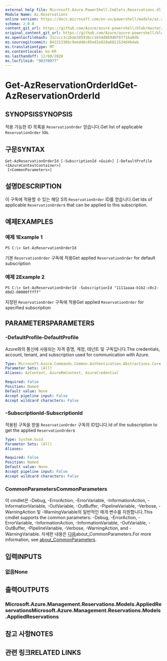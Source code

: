 ```yaml
---
external help file: Microsoft.Azure.PowerShell.Cmdlets.Reservations.dll-Help.xml
Module Name: Az.Reservations
online version: https://docs.microsoft.com/en-us/powershell/module/az.reservations/get-azreservationorderid
schema: 2.0.0
content_git_url: https://github.com/Azure/azure-powershell/blob/master/src/Reservations/Reservations/help/Get-AzReservationOrderId.md
original_content_git_url: https://github.com/Azure/azure-powershell/blob/master/src/Reservations/Reservations/help/Get-AzReservationOrderId.md
ms.openlocfilehash: 31cccc3c2bde38593bcc1b54d86940f07716a0db
ms.sourcegitcommit: 04221336bc9eed46c05ed1e828a6811534d4b4ab
ms.translationtype: MT
ms.contentlocale: ko-KR
ms.lasthandoff: 12/08/2020
ms.locfileid: "98370077"
---
```

# <span data-ttu-id="619d4-101">Get-AzReservationOrderId</span><span class="sxs-lookup"><span data-stu-id="619d4-101">Get-AzReservationOrderId</span></span>

## <span data-ttu-id="619d4-102">SYNOPSIS</span><span class="sxs-lookup"><span data-stu-id="619d4-102">SYNOPSIS</span></span>
<span data-ttu-id="619d4-103">적용 가능한 ID 목록을 `ReservationOrder` 얻습니다.</span><span class="sxs-lookup"><span data-stu-id="619d4-103">Get list of applicable `ReservationOrder` Ids.</span></span>

## <span data-ttu-id="619d4-104">구문</span><span class="sxs-lookup"><span data-stu-id="619d4-104">SYNTAX</span></span>

```
Get-AzReservationOrderId [-SubscriptionId <Guid>] [-DefaultProfile <IAzureContextContainer>]
 [<CommonParameters>]
```

## <span data-ttu-id="619d4-105">설명</span><span class="sxs-lookup"><span data-stu-id="619d4-105">DESCRIPTION</span></span>
<span data-ttu-id="619d4-106">이 구독에 적용할 수 있는 해당 S의 `ReservationOrder` ID를 얻습니다.</span><span class="sxs-lookup"><span data-stu-id="619d4-106">Get Ids of applicable `ReservationOrder`s that can be applied to this subscription.</span></span>

## <span data-ttu-id="619d4-107">예제</span><span class="sxs-lookup"><span data-stu-id="619d4-107">EXAMPLES</span></span>

### <span data-ttu-id="619d4-108">예제 1</span><span class="sxs-lookup"><span data-stu-id="619d4-108">Example 1</span></span>
```
PS C:\> Get-AzReservationOrderId
```

<span data-ttu-id="619d4-109">기본 `ReservationOrder` 구독에 적용</span><span class="sxs-lookup"><span data-stu-id="619d4-109">Get applied `ReservationOrder` for default subscription</span></span>

### <span data-ttu-id="619d4-110">예제 2</span><span class="sxs-lookup"><span data-stu-id="619d4-110">Example 2</span></span>
```
PS C:\> Get-AzReservationOrderId -SubscriptionId "1111aaaa-b1b2-c0c2-d0d2-00000fffff"
```

<span data-ttu-id="619d4-111">지정된 `ReservationOrder` 구독에 적용</span><span class="sxs-lookup"><span data-stu-id="619d4-111">Get applied `ReservationOrder` for specified subscription</span></span>

## <span data-ttu-id="619d4-112">PARAMETERS</span><span class="sxs-lookup"><span data-stu-id="619d4-112">PARAMETERS</span></span>

### <span data-ttu-id="619d4-113">-DefaultProfile</span><span class="sxs-lookup"><span data-stu-id="619d4-113">-DefaultProfile</span></span>
<span data-ttu-id="619d4-114">Azure와의 통신에 사용되는 자격 증명, 계정, 테넌트 및 구독입니다.</span><span class="sxs-lookup"><span data-stu-id="619d4-114">The credentials, account, tenant, and subscription used for communication with Azure.</span></span>

```yaml
Type: Microsoft.Azure.Commands.Common.Authentication.Abstractions.Core.IAzureContextContainer
Parameter Sets: (All)
Aliases: AzContext, AzureRmContext, AzureCredential

Required: False
Position: Named
Default value: None
Accept pipeline input: False
Accept wildcard characters: False
```

### <span data-ttu-id="619d4-115">-SubscriptionId</span><span class="sxs-lookup"><span data-stu-id="619d4-115">-SubscriptionId</span></span>
<span data-ttu-id="619d4-116">적용된 구독을 받을 `ReservationOrder` 구독의 ID입니다.</span><span class="sxs-lookup"><span data-stu-id="619d4-116">Id of the subscription to get the applied `ReservationOrder`s</span></span>

```yaml
Type: System.Guid
Parameter Sets: (All)
Aliases:

Required: False
Position: Named
Default value: None
Accept pipeline input: False
Accept wildcard characters: False
```

### <span data-ttu-id="619d4-117">CommonParameters</span><span class="sxs-lookup"><span data-stu-id="619d4-117">CommonParameters</span></span>
<span data-ttu-id="619d4-118">이 cmdlet은 -Debug, -ErrorAction, -ErrorVariable, -InformationAction, -InformationVariable, -OutVariable, -OutBuffer, -PipelineVariable, -Verbose, -WarningAction 및 -WarningVariable의 일반적인 매개 변수를 지원합니다.</span><span class="sxs-lookup"><span data-stu-id="619d4-118">This cmdlet supports the common parameters: -Debug, -ErrorAction, -ErrorVariable, -InformationAction, -InformationVariable, -OutVariable, -OutBuffer, -PipelineVariable, -Verbose, -WarningAction, and -WarningVariable.</span></span> <span data-ttu-id="619d4-119">자세한 내용은 [다음](http://go.microsoft.com/fwlink/?LinkID=113216)about_CommonParameters.</span><span class="sxs-lookup"><span data-stu-id="619d4-119">For more information, see [about_CommonParameters](http://go.microsoft.com/fwlink/?LinkID=113216).</span></span>

## <span data-ttu-id="619d4-120">입력</span><span class="sxs-lookup"><span data-stu-id="619d4-120">INPUTS</span></span>

### <span data-ttu-id="619d4-121">없음</span><span class="sxs-lookup"><span data-stu-id="619d4-121">None</span></span>

## <span data-ttu-id="619d4-122">출력</span><span class="sxs-lookup"><span data-stu-id="619d4-122">OUTPUTS</span></span>

### <span data-ttu-id="619d4-123">Microsoft.Azure.Management.Reservations.Models.AppliedReservations</span><span class="sxs-lookup"><span data-stu-id="619d4-123">Microsoft.Azure.Management.Reservations.Models.AppliedReservations</span></span>

## <span data-ttu-id="619d4-124">참고 사항</span><span class="sxs-lookup"><span data-stu-id="619d4-124">NOTES</span></span>

## <span data-ttu-id="619d4-125">관련 링크</span><span class="sxs-lookup"><span data-stu-id="619d4-125">RELATED LINKS</span></span>
